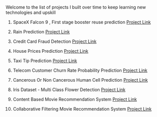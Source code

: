Welcome to the list of projects I built over time to keep learning new technologies and upskill

1.  SpaceX Falcon 9 , First stage booster reuse prediction [Project Link](https://github.com/tushar-chauhan-01/IBM-Data-Science/tree/main/9%20-%20APPLIED%20DATA%20SCIENCE%20CAPSTONE/SpaceX%20Falcon%209%20first%20stage%20Landing%20Prediction)

2. Rain Prediction [Project Link](https://github.com/tushar-chauhan-01/IBM-Data-Science/blob/main/8%20-%20MACHINE%20LEARNING%20WITH%20PYTHON/Final%20Project%20-%20Rain%20Prediction%20(%20Lin_Reg%2C%20Log_reg%2C%20Knn%2C%20Decision_reg%2C%20svm%20).ipynb)
3. Credit Card Fraud Detection [Project Link](https://github.com/tushar-chauhan-01/IBM-Data-Science/blob/main/8%20-%20MACHINE%20LEARNING%20WITH%20PYTHON/5%20-%20Credit%20Card%20Fraud%20Detection%20using%20Scikit-Learn%20and%20Snap%20ML%20(Decision%20Tree%20vs%20SVM%20).ipynb)

5. House Prices Prediction [Project Link](https://github.com/tushar-chauhan-01/IBM-Data-Science/blob/main/8%20-%20MACHINE%20LEARNING%20WITH%20PYTHON/6%20-%20Regression%20Tree%20for%20predicting%20house%20prices.ipynb)

6. Taxi Tip Prediction [Project Link](https://github.com/tushar-chauhan-01/IBM-Data-Science/blob/main/8%20-%20MACHINE%20LEARNING%20WITH%20PYTHON/7%20-%20Taxi%20Tip%20Prediction%20using%20Decision%20Tree.ipynb)

7. Telecom Customer Churn Rate Probability Prediction [Project Link](https://github.com/tushar-chauhan-01/IBM-Data-Science/blob/main/8%20-%20MACHINE%20LEARNING%20WITH%20PYTHON/8%20-%20Logistic%20Regression%20-%20Telecom%20customer%20churn%20rate.ipynb)

8. Cancerous Or Non Cancerous Human Cell Prediction [Project Link](https://github.com/tushar-chauhan-01/IBM-Data-Science/blob/main/8%20-%20MACHINE%20LEARNING%20WITH%20PYTHON/9%20-%20SVM%20(Support%20Vector%20Machines)%20-%20cancerous%20or%20non%20cancerous%20human%20cell%20detection.ipynb)

9. Iris Dataset - Multi Class Flower Detection [Project Link](https://github.com/tushar-chauhan-01/IBM-Data-Science/blob/main/8%20-%20MACHINE%20LEARNING%20WITH%20PYTHON/10%20-%20Iris%20dataset%20-%20Softmax%20Regression%20%2COne-vs-All%20%26%20One-vs-One%20for%20Multi-class%20Classification.ipynb)

10. Content Based Movie Recommendation System [Project Link](https://github.com/tushar-chauhan-01/IBM-Data-Science/blob/main/8%20-%20MACHINE%20LEARNING%20WITH%20PYTHON/13%20-%20Content-based%20Recommendation%20Systems%20(%20movie%20).ipynb)

11. Collaborative Filtering Movie Recommendation System [Project Link](https://github.com/tushar-chauhan-01/IBM-Data-Science/blob/main/8%20-%20MACHINE%20LEARNING%20WITH%20PYTHON/14%20-%20Collaborative%20Filtering%20Recommendation%20System%20(%20movies%20).ipynb)
